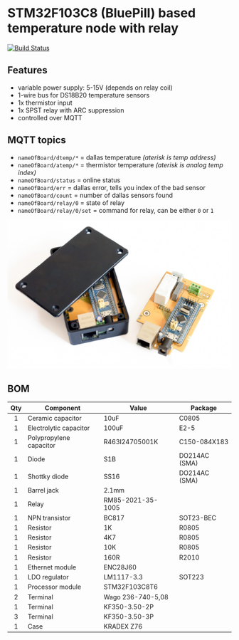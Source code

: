 # STM32F103C8 (BluePill) based temperature node with relay
[![Build Status](https://travis-ci.org/pilotak/ethernet-relay-temp.svg?branch=master)](https://travis-ci.org/pilotak/ethernet-relay-temp)

## Features
- variable power supply: 5-15V (depends on relay coil)
- 1-wire bus for DS18B20 temperature sensors
- 1x thermistor input
- 1x SPST relay with ARC suppression
- controlled over MQTT

## MQTT topics
- `nameOfBoard/dtemp/*` = dallas temperature *(aterisk is temp address)*
- `nameOfBoard/atemp/*` = thermistor temperature *(aterisk is analog temp index)*
- `nameOfBoard/status` = online status
- `nameOfBoard/err` = dallas error, tells you index of the bad sensor
- `nameOfBoard/count` = number of dallas sensors found
- `nameOfBoard/relay/0` = state of relay
- `nameOfBoard/relay/0/set` = command for relay, can be either `0` or `1`

![photo](./images/photo.jpg)

## BOM
| Qty | Component | Value | Package |
|:---:| --------- | ----- | ------- |
| 1 | Ceramic capacitor | 10uF | C0805 |
| 1 | Electrolytic capacitor | 100uF | E2-5 |
| 1 | Polypropylene capacitor | R463I24705001K | C150-084X183 |
| 1 | Diode | S1B |DO214AC (SMA) |
| 1 | Shottky diode | SS16 | DO214AC (SMA) |
| 1 | Barrel jack | 2.1mm | |
| 1 | Relay | RM85-2021-35-1005 | |
| 1 | NPN transistor | BC817 | SOT23-BEC |
| 1 | Resistor | 1K | R0805 |
| 1 | Resistor | 4K7 | R0805 |
| 1 | Resistor | 10K | R0805 |
| 1 | Resistor | 160R | R2010 |
| 1 | Ethernet module | ENC28J60 | |
| 1 | LDO regulator | LM1117-3.3 | SOT223 |
| 1 | Processor module | STM32F103C8T6 | |
| 2 | Terminal | Wago 236-740-5,08 | |
| 1 | Terminal | KF350-3.50-2P | |
| 3 | Terminal | KF350-3.50-3P | |
| 1 | Case | KRADEX Z76 | |

